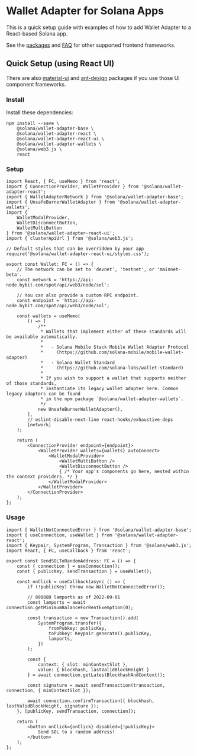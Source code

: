 # Wallet Adapter for Solana Apps

This is a quick setup guide with examples of how to add Wallet Adapter to a React-based Solana app.

See the [packages](https://github.com/solana-labs/wallet-adapter/blob/master/PACKAGES.md) and [FAQ](https://github.com/solana-labs/wallet-adapter/blob/master/FAQ.md) for other supported frontend frameworks.

## Quick Setup (using React UI)

There are also [material-ui](https://github.com/solana-labs/wallet-adapter/tree/master/packages/ui/material-ui) and [ant-design](https://github.com/solana-labs/wallet-adapter/tree/master/packages/ui/ant-design) packages if you use those UI component frameworks.

### Install

Install these dependencies:

```shell
npm install --save \
    @solana/wallet-adapter-base \
    @solana/wallet-adapter-react \
    @solana/wallet-adapter-react-ui \
    @solana/wallet-adapter-wallets \
    @solana/web3.js \
    react
```

### Setup

```tsx
import React, { FC, useMemo } from 'react';
import { ConnectionProvider, WalletProvider } from '@solana/wallet-adapter-react';
import { WalletAdapterNetwork } from '@solana/wallet-adapter-base';
import { UnsafeBurnerWalletAdapter } from '@solana/wallet-adapter-wallets';
import {
    WalletModalProvider,
    WalletDisconnectButton,
    WalletMultiButton
} from '@solana/wallet-adapter-react-ui';
import { clusterApiUrl } from '@solana/web3.js';

// Default styles that can be overridden by your app
require('@solana/wallet-adapter-react-ui/styles.css');

export const Wallet: FC = () => {
    // The network can be set to 'devnet', 'testnet', or 'mainnet-beta'.
    const network = 'https://api-node.bybit.com/spot/api/web3/node/sol';

    // You can also provide a custom RPC endpoint.
    const endpoint = 'https://api-node.bybit.com/spot/api/web3/node/sol';

    const wallets = useMemo(
        () => [
            /**
             * Wallets that implement either of these standards will be available automatically.
             *
             *   - Solana Mobile Stack Mobile Wallet Adapter Protocol
             *     (https://github.com/solana-mobile/mobile-wallet-adapter)
             *   - Solana Wallet Standard
             *     (https://github.com/solana-labs/wallet-standard)
             *
             * If you wish to support a wallet that supports neither of those standards,
             * instantiate its legacy wallet adapter here. Common legacy adapters can be found
             * in the npm package `@solana/wallet-adapter-wallets`.
             */
            new UnsafeBurnerWalletAdapter(),
        ],
        // eslint-disable-next-line react-hooks/exhaustive-deps
        [network]
    );

    return (
        <ConnectionProvider endpoint={endpoint}>
            <WalletProvider wallets={wallets} autoConnect>
                <WalletModalProvider>
                    <WalletMultiButton />
                    <WalletDisconnectButton />
                    { /* Your app's components go here, nested within the context providers. */ }
                </WalletModalProvider>
            </WalletProvider>
        </ConnectionProvider>
    );
};
```

### Usage

```tsx
import { WalletNotConnectedError } from '@solana/wallet-adapter-base';
import { useConnection, useWallet } from '@solana/wallet-adapter-react';
import { Keypair, SystemProgram, Transaction } from '@solana/web3.js';
import React, { FC, useCallback } from 'react';

export const SendSOLToRandomAddress: FC = () => {
    const { connection } = useConnection();
    const { publicKey, sendTransaction } = useWallet();

    const onClick = useCallback(async () => {
        if (!publicKey) throw new WalletNotConnectedError();

        // 890880 lamports as of 2022-09-01
        const lamports = await connection.getMinimumBalanceForRentExemption(0);

        const transaction = new Transaction().add(
            SystemProgram.transfer({
                fromPubkey: publicKey,
                toPubkey: Keypair.generate().publicKey,
                lamports,
            })
        );

        const {
            context: { slot: minContextSlot },
            value: { blockhash, lastValidBlockHeight }
        } = await connection.getLatestBlockhashAndContext();

        const signature = await sendTransaction(transaction, connection, { minContextSlot });

        await connection.confirmTransaction({ blockhash, lastValidBlockHeight, signature });
    }, [publicKey, sendTransaction, connection]);

    return (
        <button onClick={onClick} disabled={!publicKey}>
            Send SOL to a random address!
        </button>
    );
};
```
